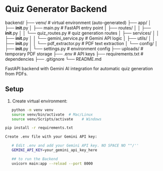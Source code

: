 # Quiz Generator Backend

backend/
├── venv/                          # virtual environment (auto-generated)
├── app/
│   ├── __init__.py
│   ├── main.py                    # FastAPI entry point
│   ├── routes/
│   │   ├── __init__.py
│   │   └── quiz_routes.py         # quiz generation routes
│   ├── services/
│   │   ├── __init__.py
│   │   └── gemini_service.py      # Gemini API logic
│   ├── utils/
│   │   ├── __init__.py
│   │   └── pdf_extractor.py       # PDF text extraction
│   └── config/
│       ├── __init__.py
│       └── settings.py            # environment config
├── uploads/                       # temporary PDF storage
├── .env                          # API keys
├── requirements.txt              # dependencies
├── .gitignore
└── README.md

FastAPI backend with Gemini AI integration for automatic quiz generation from PDFs.

## Setup

1. Create virtual environment:
```bash
   python -m venv venv
   source venv/bin/activate  # Mac/Linux
   source venv/Scripts/activate    # Windows

pip install -r requirements.txt

Create .env file with your Gemini API key:

   # Edit .env and add your Gemini API key. NO SPACE NO ""/''
   GEMINI_API_KEY=your_gemini_api_key_here

   ## to run the Backend
   uvicorn main:app --reload --port 8000